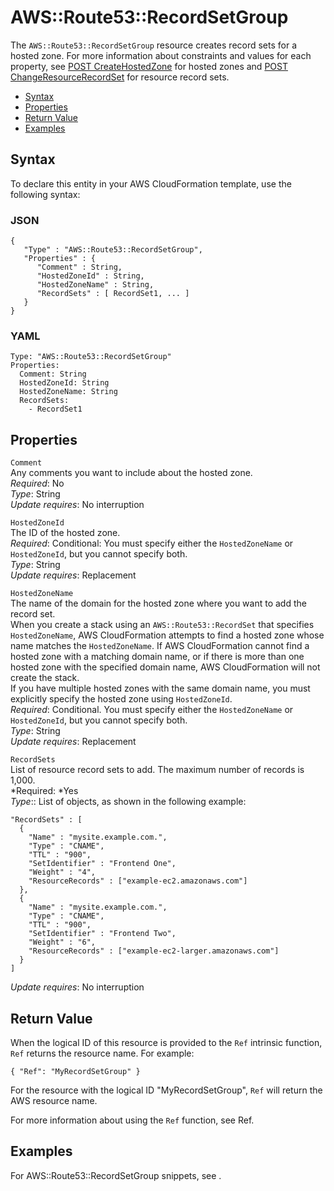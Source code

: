 # AWS::Route53::RecordSetGroup<a name="aws-properties-route53-recordsetgroup"></a>

The `AWS::Route53::RecordSetGroup` resource creates record sets for a hosted zone\. For more information about constraints and values for each property, see [POST CreateHostedZone](http://docs.aws.amazon.com/Route53/latest/APIReference/API_CreateHostedZone.html) for hosted zones and [POST ChangeResourceRecordSet](http://docs.aws.amazon.com/Route53/latest/APIReference/API_ChangeResourceRecordSets.html) for resource record sets\.


+ [Syntax](#aws-resource-route53-recordsetgroup-syntax)
+ [Properties](#w3ab2c21c10d955b9)
+ [Return Value](#w3ab2c21c10d955c11)
+ [Examples](#w3ab2c21c10d955c13)

## Syntax<a name="aws-resource-route53-recordsetgroup-syntax"></a>

To declare this entity in your AWS CloudFormation template, use the following syntax:

### JSON<a name="aws-resource-route53-recordsetgroup-syntax.json"></a>

```
{
   "Type" : "AWS::Route53::RecordSetGroup",
   "Properties" : {
      "Comment" : String,
      "HostedZoneId" : String,
      "HostedZoneName" : String,
      "RecordSets" : [ RecordSet1, ... ]
   }
}
```

### YAML<a name="aws-resource-route53-recordsetgroup-syntax.yaml"></a>

```
Type: "AWS::Route53::RecordSetGroup"
Properties: 
  Comment: String
  HostedZoneId: String
  HostedZoneName: String
  RecordSets:
    - RecordSet1
```

## Properties<a name="w3ab2c21c10d955b9"></a>

`Comment`  
Any comments you want to include about the hosted zone\.  
*Required*: No  
*Type*: String  
*Update requires*: No interruption

`HostedZoneId`  
The ID of the hosted zone\.  
*Required*: Conditional: You must specify either the `HostedZoneName` or `HostedZoneId`, but you cannot specify both\.  
*Type*: String  
*Update requires*: Replacement

`HostedZoneName`  
The name of the domain for the hosted zone where you want to add the record set\.  
When you create a stack using an `AWS::Route53::RecordSet` that specifies `HostedZoneName`, AWS CloudFormation attempts to find a hosted zone whose name matches the `HostedZoneName`\. If AWS CloudFormation cannot find a hosted zone with a matching domain name, or if there is more than one hosted zone with the specified domain name, AWS CloudFormation will not create the stack\.  
If you have multiple hosted zones with the same domain name, you must explicitly specify the hosted zone using `HostedZoneId`\.  
*Required*: Conditional\. You must specify either the `HostedZoneName` or `HostedZoneId`, but you cannot specify both\.  
*Type*: String  
*Update requires*: Replacement

`RecordSets`  
List of resource record sets to add\. The maximum number of records is 1,000\.  
*Required: *Yes  
*Type*:: List of  objects, as shown in the following example:   

```
"RecordSets" : [
  {
    "Name" : "mysite.example.com.",
    "Type" : "CNAME",
    "TTL" : "900",
    "SetIdentifier" : "Frontend One",
    "Weight" : "4",
    "ResourceRecords" : ["example-ec2.amazonaws.com"]
  },
  {
    "Name" : "mysite.example.com.",
    "Type" : "CNAME",
    "TTL" : "900",
    "SetIdentifier" : "Frontend Two",
    "Weight" : "6",
    "ResourceRecords" : ["example-ec2-larger.amazonaws.com"]
  }
]
```
*Update requires*: No interruption

## Return Value<a name="w3ab2c21c10d955c11"></a>

When the logical ID of this resource is provided to the `Ref` intrinsic function, `Ref` returns the resource name\. For example:

```
{ "Ref": "MyRecordSetGroup" }
```

For the resource with the logical ID "MyRecordSetGroup", `Ref` will return the AWS resource name\.

For more information about using the `Ref` function, see Ref\.

## Examples<a name="w3ab2c21c10d955c13"></a>

For AWS::Route53::RecordSetGroup snippets, see \.